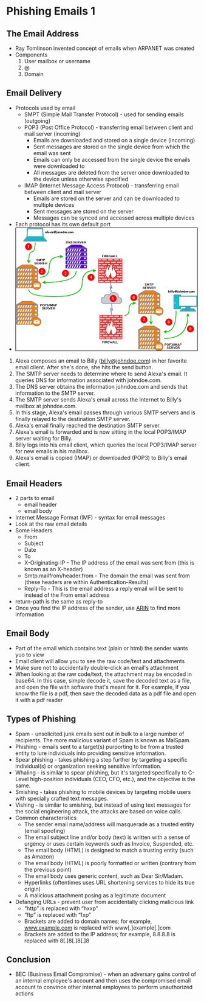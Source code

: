 # Phishing Emails 1


## The Email Address
- Ray Tomlinson invented concept of emails when ARPANET was created
- Components
    1. User mailbox or username
    2. @
    3. Domain

## Email Delivery
- Protocols used by email
    - SMPT (Simple Mail Transfer Protocol) - used for sending emails (outgoing)
    - POP3 (Post Office Protocol) - transferring email between client and mail server (incoming)
        - Emails are downloaded and stored on a single device (incoming)
        - Sent messages are stored on the single device from which the email was sent
        - Emails can only be accessed from the single device the emails were downloaded to
        - All messages are deleted from the server once downloaded to the device unless otherwise specified
    - IMAP (Internet Message Access Protocol) - transferring email between client and mail server
        - Emails are stored on the server and can be downloaded to multiple devices
        - Sent messages are stored on the server
        - Messages can be synced and accessed across multiple devices
- Each protocol has its own default port
- ![Network flow](Images/network_flow.png)
1. Alexa composes an email to Billy (billy@johndoe.com) in her favorite email client. After she's done, she hits the send button.
2. The SMTP server needs to determine where to send Alexa's email. It queries DNS for information associated with johndoe.com. 
3. The DNS server obtains the information johndoe.com and sends that information to the SMTP server. 
4. The SMTP server sends Alexa's email across the Internet to Billy's mailbox at johndoe.com.
5. In this stage, Alexa's email passes through various SMTP servers and is finally relayed to the destination SMTP server. 
6. Alexa's email finally reached the destination SMTP server.
7. Alexa's email is forwarded and is now sitting in the local POP3/IMAP server waiting for Billy. 
8. Billy logs into his email client, which queries the local POP3/IMAP server for new emails in his mailbox.
9. Alexa's email is copied (IMAP) or downloaded (POP3) to Billy's email client. 

## Email Headers
- 2 parts to email
    - email header
    - email body
- Internet Message Format (IMF) - syntax for email messages
- Look at the raw email details
- Some Headers
    - From
    - Subject
    - Date
    - To
    - X-Originating-IP - The IP address of the email was sent from (this is known as an X-header)
    - Smtp.mailfrom/header.from - The domain the email was sent from (these headers are within Authentication-Results)
    - Reply-To - This is the email address a reply email will be sent to instead of the From email address
- return-path is the same as reply-to
- Once you find the IP address of the sender, use [ARIN](http://www.arin.net/) to find more information

## Email Body
- Part of the email which contains text (plain or html) the sender wants yuo to view
- Email client will allow you to see the raw code/text and attachments
- Make sure not to accidentally double-click an email's attachment
- When looking at the raw code/text, the attachment may be encoded in base64. In this case, simple decode it, save the decoded text as a file, and open the file with software that's meant for it. For example, if you know the file is a pdf, then save the decoded data as a pdf file and open it with a pdf reader

## Types of Phishing
- Spam - unsolicited junk emails sent out in bulk to a large number of recipients. The more malicious variant of Spam is known as MalSpam.
- Phishing -  emails sent to a target(s) purporting to be from a trusted entity to lure individuals into providing sensitive information. 
- Spear phishing - takes phishing a step further by targeting a specific individual(s) or organization seeking sensitive information.  
- Whaling - is similar to spear phishing, but it's targeted specifically to C-Level high-position individuals (CEO, CFO, etc.), and the objective is the same. 
- Smishing - takes phishing to mobile devices by targeting mobile users with specially crafted text messages. 
- Vishing - is similar to smishing, but instead of using text messages for the social engineering attack, the attacks are based on voice calls. 
- Common characteristics
    - The sender email name/address will masquerade as a trusted entity (email spoofing)
    - The email subject line and/or body (text) is written with a sense of urgency or uses certain keywords such as Invoice, Suspended, etc. 
    - The email body (HTML) is designed to match a trusting entity (such as Amazon)
    - The email body (HTML) is poorly formatted or written (contrary from the previous point)
    - The email body uses generic content, such as Dear Sir/Madam. 
    - Hyperlinks (oftentimes uses URL shortening services to hide its true origin)
    - A malicious attachment posing as a legitimate document
- Defanging URLs - prevent user from accidentally clicking malicious link
    - “http” is replaced with “hxxp”
    - “ftp” is replaced with “fxp”
    - Brackets are added to domain names; for example, www.example.com is replaced with www[.]example[.]com
    - Brackets are added to the IP address; for example, 8.8.8.8 is replaced with 8[.]8[.]8[.]8

## Conclusion
- BEC (Business Email Compromise) - when an adversary gains control of an internal employee's account and then uses the compromised email account to convince other internal employees to perform unauthorized actions
